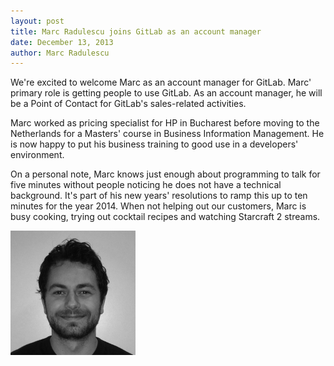 ```yaml
---
layout: post
title: Marc Radulescu joins GitLab as an account manager
date: December 13, 2013
author: Marc Radulescu
---
```


We're excited to welcome Marc as an account manager for GitLab.
Marc' primary role is getting people to use GitLab. As an account manager, he will be a Point of Contact for GitLab's sales-related activities.

Marc worked as pricing specialist for HP in Bucharest before moving to the Netherlands for a Masters' course in Business Information Management. He is now happy to put his business training to good use in a developers' environment.

On a personal note, Marc knows just enough about programming to talk for five minutes without people noticing he does not have a technical background. It's part of his new years' resolutions to ramp this up to ten minutes for the year 2014. When not helping out our customers, Marc is busy cooking, trying out cocktail recipes and watching Starcraft 2 streams.

<img src="/img/picture_marc.png" alt="gitlab.com">
